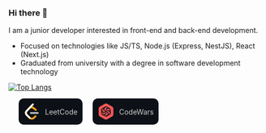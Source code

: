 ### Hi there 👋

I am a junior developer interested in front-end and back-end development.

-   Focused on technologies like JS/TS, Node.js (Express, NestJS), React (Next.js)
-   Graduated from university with a degree in software development technology

[![Top Langs](https://github-readme-stats.vercel.app/api/top-langs/?username=enspour&hide_border=true&theme=dark&bg_color=0D1117)](https://github.com/anuraghazra/github-readme-stats)

<span style="padding: 0 20px; display: flex; gap: 20px">
    <a href="https://leetcode.com/enspour/" style="padding: 10px; display: flex; align-items: center; gap: 10px; background-color: #0D1117; border-radius: 10px">
        <svg width="32" height="32" viewBox="0 0 95 111" fill="none" xmlns="http://www.w3.org/2000/svg" class="h-full w-auto max-w-none"><path d="M68.0063 83.0664C70.5 80.5764 74.5366 80.5829 77.0223 83.0809C79.508 85.579 79.5015 89.6226 77.0078 92.1127L65.9346 103.17C55.7187 113.371 39.06 113.519 28.6718 103.513C28.6117 103.456 23.9861 98.9201 8.72653 83.957C-1.42528 74.0029 -2.43665 58.0749 7.11648 47.8464L24.9282 28.7745C34.4095 18.6219 51.887 17.5122 62.7275 26.2789L78.9048 39.362C81.6444 41.5776 82.0723 45.5985 79.8606 48.3429C77.6488 51.0873 73.635 51.5159 70.8954 49.3003L54.7182 36.2173C49.0488 31.6325 39.1314 32.2622 34.2394 37.5006L16.4274 56.5727C11.7767 61.5522 12.2861 69.574 17.6456 74.8292C28.851 85.8169 37.4869 94.2846 37.4969 94.2942C42.8977 99.496 51.6304 99.4184 56.9331 94.1234L68.0063 83.0664Z" fill="#FFA116"></path><path fill-rule="evenodd" clip-rule="evenodd" d="M41.1067 72.0014C37.5858 72.0014 34.7314 69.1421 34.7314 65.615C34.7314 62.0879 37.5858 59.2286 41.1067 59.2286H88.1245C91.6454 59.2286 94.4997 62.0879 94.4997 65.615C94.4997 69.1421 91.6454 72.0014 88.1245 72.0014H41.1067Z" fill="#B3B3B3"></path><path fill-rule="evenodd" clip-rule="evenodd" d="M49.9118 2.02335C52.3173 -0.55232 56.3517 -0.686894 58.9228 1.72277C61.494 4.13244 61.6284 8.17385 59.2229 10.7495L16.4276 56.5729C11.7768 61.552 12.2861 69.5738 17.6453 74.8292L37.4088 94.2091C39.9249 96.6764 39.968 100.72 37.505 103.24C35.042 105.761 31.0056 105.804 28.4895 103.337L8.72593 83.9567C-1.42529 74.0021 -2.43665 58.0741 7.1169 47.8463L49.9118 2.02335Z" fill="white"></path></svg>
        <div style="color: #CCCCCC">LeetCode</div>
    </a>
    <a href="https://www.codewars.com/users/enspour/" style="padding: 10px; display: flex; align-items: center; gap: 10px; background-color: #0D1117; border-radius: 10px">
        <svg width="32" height="32" viewBox="0 0 32 36" fill="none" xmlns="http://www.w3.org/2000/svg"><path fill-rule="evenodd" clip-rule="evenodd" d="M26.0659 23.848C25.841 24.0479 25.5661 24.1479 25.2662 24.1229C25.3912 24.4977 25.2912 24.9226 25.0163 25.1975C24.7414 25.4724 24.3166 25.5724 23.9417 25.4224C23.9167 25.7223 23.7168 25.9972 23.4419 26.1222C23.142 26.2471 22.7921 26.1971 22.5422 25.9972C22.4172 26.2721 22.1173 26.4471 21.8174 26.4221C21.8174 26.597 21.7674 26.747 21.6675 26.8969C21.3426 27.6217 20.5179 27.9715 19.7681 27.6716C19.7931 28.3464 19.2683 28.9212 18.5686 28.9462C18.2437 28.9462 17.9188 28.8462 17.6689 28.5963C17.4939 28.9962 17.144 29.2461 16.7192 29.2711C16.2943 29.2961 15.8945 29.0712 15.6946 28.6963C15.4446 29.0212 15.0448 29.1711 14.6449 29.0712C14.2451 28.9712 13.9452 28.6463 13.8702 28.2714C13.5703 28.3964 13.2454 28.3714 12.9955 28.1715C12.7456 27.9715 12.6206 27.6716 12.6706 27.3467L12.3457 27.3218C11.9958 27.2218 11.7959 26.8469 11.8709 26.497C11.646 26.722 11.3711 26.8219 11.0462 26.8469C10.2215 26.9219 9.52169 26.3471 9.44672 25.5724C9.02187 25.8223 8.49705 25.7723 8.09719 25.4724C7.69733 25.1725 7.52239 24.6727 7.64735 24.1978C7.04755 24.2728 6.49774 23.823 6.44776 23.2232C6.42277 22.9733 6.49774 22.6984 6.6227 22.4984C6.07289 22.4235 5.67303 21.8986 5.748 21.3488C5.773 21.0989 5.92294 20.849 6.12287 20.6991C5.87296 20.4991 5.748 20.1992 5.79799 19.8743C5.84797 19.5495 6.07289 19.2995 6.37279 19.1996C6.14787 18.9247 6.17286 18.4998 6.42277 18.2499H6.44776C6.27282 18.1499 6.12287 18.025 5.99792 17.85C5.52308 17.2003 5.64804 16.3006 6.27282 15.8008C5.84797 15.5508 5.59806 15.076 5.67303 14.6012C5.72301 14.1014 6.07289 13.7015 6.54773 13.5515C6.29781 13.2017 6.27282 12.7518 6.47275 12.377C6.67268 12.0021 7.09754 11.7772 7.52239 11.8271C7.37244 11.4523 7.4724 11.0274 7.74731 10.7525C8.02221 10.4776 8.44707 10.3776 8.82194 10.5276C8.84693 10.2277 9.04686 9.95279 9.34676 9.82784C9.64665 9.70288 9.97154 9.75286 10.2215 9.95279C10.3464 9.6529 10.6463 9.47796 10.9462 9.50295L10.9712 9.57792C10.9712 9.10309 11.2211 8.65324 11.621 8.37834C12.0208 8.10344 12.5207 8.05345 12.9705 8.22839L13.0455 7.80354C13.1704 7.40368 13.5203 7.10378 13.9202 7.00382C14.32 6.90385 14.7449 7.02881 15.0698 7.30371C15.2197 6.90385 15.5946 6.62895 16.0444 6.60396C16.4693 6.57897 16.8691 6.80389 17.0691 7.20375C17.319 6.87886 17.7188 6.72891 18.1187 6.82888C18.5186 6.92884 18.8185 7.25373 18.8934 7.6286C19.1933 7.50364 19.5182 7.55363 19.7681 7.75356C20.018 7.95349 20.143 8.27838 20.068 8.57827C20.4429 8.5033 20.8178 8.75321 20.8927 9.12808C20.9177 9.22804 20.9177 9.30302 20.8927 9.40298C21.1177 9.17806 21.3926 9.0781 21.7175 9.02811C22.5422 8.97813 23.2169 9.55293 23.2919 10.3277C23.7168 10.0778 24.2666 10.1027 24.6664 10.4026C25.0663 10.7025 25.2412 11.2274 25.1163 11.7022C25.7161 11.6272 26.2659 12.0771 26.3159 12.6768C26.3409 12.9268 26.2659 13.2017 26.1409 13.4016C26.5408 13.4766 26.8657 13.7515 26.9656 14.1513C27.0656 14.5512 26.9406 14.9511 26.6158 15.201C26.7907 15.3259 26.9157 15.5259 26.9656 15.7258C27.0156 16.1506 26.7907 16.5505 26.3908 16.7254C26.6158 17.0003 26.5908 17.4252 26.3409 17.6751C26.7657 17.925 27.0406 18.3749 27.0656 18.8497C27.0906 19.3495 26.8657 19.7994 26.4908 20.0993C26.6158 20.1742 26.7157 20.2492 26.8157 20.3742C27.0906 20.6991 27.1656 21.1239 27.0656 21.5238C26.9406 21.9236 26.6407 22.2235 26.2409 22.3485C26.5658 22.8483 26.4908 23.4981 26.0659 23.848ZM29.7897 6.80389L19.3933 0.80597C17.5439 -0.268657 15.2447 -0.268657 13.3953 0.80597L2.99896 6.80389C1.1496 7.87851 0 9.85283 0 12.0021V23.9979C0 26.1472 1.1496 28.1215 2.99896 29.1961L13.3953 35.194C15.2447 36.2687 17.5439 36.2687 19.3933 35.194L29.7897 29.1961C31.639 28.1215 32.7886 26.1472 32.7886 23.9979V11.9771C32.7886 9.85283 31.639 7.87851 29.7897 6.80389ZM8.39709 16.1509C8.69699 16.5507 8.77196 17.0755 8.59702 17.5504C9.19681 17.6004 9.67165 18.0752 9.72163 18.675C10.2714 18.55 10.8212 18.8499 11.0212 19.3498C11.471 19.0249 12.1208 19.0998 12.4457 19.5747L12.4957 19.6247L12.6206 19.4997C12.8955 19.2498 13.3204 19.2248 13.6453 19.4497C13.6953 19.2998 13.7702 19.1748 13.8702 19.0749C14.1451 18.8499 14.495 18.8249 14.7699 19.0249C14.8199 18.8499 14.9698 18.725 15.1447 18.7C15.0198 18.5001 14.9698 18.2751 14.9448 18.0502V18.0752C14.6949 18.1502 14.445 18.0252 14.37 17.8003C14.37 17.7753 14.37 17.7753 14.345 17.7503C14.1201 17.8753 13.8452 17.9003 13.6203 17.7753C13.3954 17.6503 13.2454 17.4254 13.2204 17.1755C13.0705 17.2255 12.8455 17.2505 12.6706 17.1755C12.2458 17.0256 12.0208 16.5757 12.1458 16.1509C11.7709 16.1759 11.421 15.9759 11.2211 15.651C11.0212 15.3262 11.0462 14.9263 11.2461 14.6014C10.8462 14.5014 10.5214 14.1516 10.4464 13.7517C10.3464 13.3268 10.4964 12.902 10.8212 12.6521C10.3464 12.2272 10.2964 11.5025 10.6713 11.0027C10.642 11.0027 10.6213 10.9941 10.6042 10.987C10.592 10.982 10.5817 10.9777 10.5713 10.9777C10.5214 11.2026 10.3464 11.4025 10.1465 11.5025C9.94655 11.6274 9.69664 11.6274 9.47172 11.5775C9.44673 12.1023 8.99688 12.5271 8.47206 12.5521C8.62201 12.827 8.64701 13.1769 8.52205 13.4768C8.39709 13.7767 8.14718 14.0016 7.84728 14.1016C8.24714 14.6014 8.22215 15.3012 7.77231 15.751C7.99723 15.751 8.22215 15.901 8.39709 16.1509ZM15.7695 22.1738C15.1947 22.2237 14.7948 22.7486 14.8698 23.2984C14.32 23.1984 13.7702 23.5483 13.5952 24.0481C13.0454 23.7982 12.4207 23.9731 12.0708 24.473L12.0458 24.448C11.546 23.8232 10.6213 23.7482 9.99649 24.248C9.84655 23.6482 9.22176 23.2484 8.59698 23.3483C8.64696 23.0485 8.57199 22.7236 8.37206 22.4736C8.17213 22.2237 7.89722 22.0738 7.57234 22.0488C7.84724 21.599 7.69729 20.9992 7.24745 20.6993C7.44738 20.4993 7.57234 20.1994 7.49736 19.8995C7.47237 19.7246 7.3724 19.5497 7.24745 19.4247C7.29743 19.4247 7.34741 19.3997 7.3974 19.3747C7.6723 19.8995 8.29708 20.1495 8.87188 19.9745C8.92187 20.3994 9.22176 20.7243 9.59663 20.8742C9.9715 21.0242 10.3964 20.9492 10.7212 20.6743C10.8712 20.9492 11.1211 21.1741 11.446 21.2241C11.7709 21.2741 12.0958 21.1741 12.3207 20.9742C12.3957 20.9242 12.5206 20.7992 12.5456 20.6993C12.7455 20.9492 13.0704 21.0242 13.3703 20.9492C13.6702 20.8742 13.8951 20.6243 13.9701 20.3244C14.22 20.4494 14.4949 20.4743 14.7448 20.3244C14.9948 20.1744 15.1197 19.9245 15.1197 19.6496C15.2447 19.6996 15.4196 19.6496 15.5196 19.5497C15.6195 19.4747 15.6695 19.3497 15.6945 19.2498C15.9194 19.3747 16.1693 19.4497 16.4193 19.4497C16.3693 19.5247 16.3693 19.6246 16.3693 19.6996C16.3943 19.7996 16.4193 19.8995 16.4942 19.9495C16.1943 20.0995 16.0444 20.4244 16.0944 20.7493C16.0944 20.8742 16.1943 21.0242 16.2943 21.1241C15.9444 21.2491 15.7445 21.6489 15.8195 22.0238L15.8445 22.1738H15.7695ZM17.9187 12.702C17.9437 12.9769 17.8688 13.2768 17.6688 13.4768C17.4689 13.7017 17.219 13.8266 16.9191 13.8266L16.9441 13.9766C17.0191 14.3515 16.8441 14.7513 16.4942 14.8763H16.4693C16.7691 15.1762 16.7691 15.651 16.4693 15.9259C16.4193 15.9759 16.3693 16.0259 16.2943 16.0509C16.3693 16.1508 16.4193 16.2508 16.3943 16.3758C16.6442 16.3758 16.9191 16.4507 17.144 16.6007C17.244 16.4007 17.4439 16.3008 17.6688 16.3508C17.6688 16.0759 17.7938 15.8259 18.0437 15.676C18.2936 15.526 18.5685 15.551 18.8184 15.676C18.8184 15.5011 18.9184 15.3511 19.0683 15.2262C19.4432 14.9263 19.943 14.9512 20.218 15.3011C20.4929 14.8013 21.0926 14.6264 21.5925 14.8763C21.7674 14.9762 21.9174 15.1262 22.0173 15.3011C22.3422 15.0262 22.7671 14.9512 23.1419 15.1012C23.5168 15.2511 23.8167 15.576 23.8667 16.0009C24.4415 15.801 25.0663 16.0509 25.3412 16.6007L25.4661 16.5257C25.1163 16.2008 25.0913 15.651 25.4161 15.3011C25.4257 15.2916 25.4316 15.282 25.4366 15.2739C25.4448 15.2607 25.4507 15.2511 25.4661 15.2511C25.0163 14.9512 24.8663 14.3515 25.1412 13.9016C24.8164 13.9016 24.5165 13.7517 24.3165 13.4768C24.1166 13.2268 24.0416 12.902 24.0916 12.5771C23.4668 12.677 22.842 12.2772 22.6921 11.6774C22.0673 12.1772 21.1426 12.0772 20.6428 11.4525C20.2929 11.9523 19.6432 12.1272 19.0933 11.8523C18.9934 12.4271 18.4686 12.777 17.9187 12.702ZM12.4707 14.1515C12.8206 13.7017 12.7706 13.0519 12.3707 12.6521C12.8706 12.2772 13.0205 11.6274 12.7706 11.1026C13.5703 10.9527 14.0951 10.2029 13.9702 9.4032C14.595 9.57814 15.2197 9.20327 15.4197 8.60348C15.6696 8.80341 15.9945 8.87838 16.2944 8.8284C16.5943 8.77841 16.8692 8.60348 17.0441 8.32857C17.344 8.77841 17.9188 8.92836 18.3936 8.65346C18.4686 8.95335 18.6436 9.22826 18.9684 9.32822C19.1434 9.37821 19.3433 9.35321 19.5182 9.27824L19.5432 9.55314C19.0434 9.62812 18.6186 10.003 18.5186 10.5028C18.1187 10.3529 17.6939 10.4028 17.369 10.6778C17.0441 10.9527 16.8942 11.3775 16.9691 11.7774C16.5943 11.7774 16.2444 11.9523 16.0445 12.2772C15.8695 12.6021 15.8445 13.0019 16.0445 13.3268C15.7446 13.4018 15.4946 13.6267 15.4197 13.9266C15.3447 14.2265 15.4447 14.5514 15.6696 14.7513C15.4447 14.8763 15.2947 15.1262 15.2947 15.3761C15.2947 15.651 15.4197 15.876 15.6446 16.0259C15.5696 16.1509 15.4946 16.3008 15.5196 16.4508L15.5946 16.6507C15.3947 16.8006 15.2197 17.0006 15.0948 17.2255C14.9698 17.1505 14.8199 17.1005 14.6699 17.1505C14.6949 16.9006 14.595 16.6507 14.395 16.5007C14.1951 16.3508 13.9202 16.3008 13.6953 16.3758C13.7453 16.0259 13.4953 15.676 13.1205 15.5761L12.9705 15.5261C13.0955 15.2762 13.1205 15.0013 13.0205 14.7263C12.9205 14.4764 12.7206 14.2515 12.4707 14.1515ZM24.2666 22.5986C24.3915 22.2987 24.6414 22.0738 24.9413 21.9738C24.5415 21.474 24.5665 20.7742 25.0163 20.3244C24.7414 20.2494 24.5165 20.0745 24.3665 19.8496H24.3416C24.0417 19.4497 23.9667 18.9249 24.1416 18.4501C23.5418 18.4001 23.067 17.9252 23.017 17.3254C22.4922 17.4504 21.9424 17.1505 21.7425 16.6507C21.5175 16.8256 21.2176 16.9006 20.9427 16.8506C20.6678 16.8006 20.4179 16.6257 20.268 16.3758L20.143 16.5007C19.8681 16.7506 19.4433 16.7756 19.1434 16.5757C19.0934 16.7257 18.9934 16.8506 18.8934 16.9506C18.6435 17.1755 18.2687 17.2005 17.9938 17.0006C17.9688 17.1255 17.8688 17.2255 17.7438 17.3005C17.8438 17.5004 17.9188 17.7503 17.9188 18.0002H18.1187C18.2936 18.0502 18.3936 18.1751 18.4186 18.3251C18.6435 18.1751 18.9184 18.1751 19.1683 18.3001C19.3933 18.4251 19.5682 18.65 19.5682 18.9249C19.7431 18.8499 19.9431 18.8499 20.118 18.9249C20.5429 19.0748 20.7678 19.5247 20.6428 19.9495C21.0427 19.8996 21.4426 20.0995 21.6425 20.4494C21.8424 20.7992 21.8174 21.2241 21.5925 21.549C21.9674 21.6739 22.2423 21.9988 22.3173 22.3987C22.3922 22.7985 22.2673 23.1984 21.9674 23.4733C22.4422 23.8982 22.4922 24.6229 22.1173 25.1227L22.2423 25.1727C22.2923 24.9478 22.4422 24.7479 22.6671 24.6479C22.8671 24.5229 23.117 24.498 23.3419 24.5729C23.3669 24.0231 23.8167 23.5983 24.3416 23.5983C24.1666 23.2484 24.1666 22.8985 24.2666 22.5986ZM20.318 21.8489C19.9681 22.2987 20.0181 22.9485 20.4179 23.3484C19.9431 23.6982 19.7681 24.348 19.9931 24.8728C19.1933 25.0228 18.6685 25.7725 18.7935 26.5722C18.1937 26.4223 17.5189 26.7472 17.344 27.372C17.0941 27.172 16.7942 27.0721 16.4693 27.1221C16.1694 27.172 15.8945 27.347 15.7196 27.6219C15.4197 27.172 14.8449 27.0221 14.37 27.297C14.32 27.0471 14.1701 26.8471 13.9702 26.7222C13.7702 26.5972 13.4953 26.5722 13.2704 26.6472V26.6722L13.2454 26.3973C13.7452 26.3223 14.1701 25.9475 14.2701 25.4476C14.47 25.5226 14.6699 25.5226 14.8698 25.4976C15.4946 25.3977 15.8945 24.8229 15.7945 24.1981C16.0944 24.1981 16.4193 24.0731 16.6192 23.8482C16.8442 23.5983 16.9191 23.2734 16.8691 22.9735C16.8691 22.8548 16.8379 22.7831 16.8 22.6965C16.79 22.6736 16.7796 22.6497 16.7692 22.6236C17.0691 22.5486 17.294 22.3237 17.369 22.0238C17.4439 21.7239 17.344 21.399 17.1191 21.1991C17.219 21.1491 17.294 21.0492 17.369 20.9492C17.5939 20.5993 17.4689 20.1495 17.1191 19.9246L17.169 19.8746C17.319 19.6746 17.319 19.3997 17.1191 19.2248C17.344 19.0998 17.5439 18.9249 17.6689 18.7C17.7688 18.7999 17.9188 18.8499 18.0687 18.8249C18.0687 19.0749 18.1687 19.2998 18.3686 19.4497C18.5686 19.5997 18.8435 19.6497 19.0684 19.5747V19.5997C19.0434 19.9495 19.2683 20.2994 19.6432 20.3994L19.7931 20.4494C19.6682 20.7243 19.6432 21.0242 19.7432 21.2741C19.8431 21.524 20.043 21.7489 20.318 21.8489Z" fill="#F05656"/></svg>
        <div style="color: #CCCCCC">CodeWars</div>
    </a>
</span>
